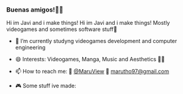 ### Buenas amigos!👋🌮 

Hi im Javi and i make things! Hi im Javi and i make things! Mostly videogames and sometimes software stuff💖

- 🔭 I’m currently studyng videogames development and computer engineering
- 😄 Interests: Videogames, Manga, Music and Aesthetics 👩‍💻
- 📫 How to reach me: 🐤 [@MaruView](twitter.com/MaruView) 📧 marutho97@gmail.com

- 🎮 Some stuff ive made:
